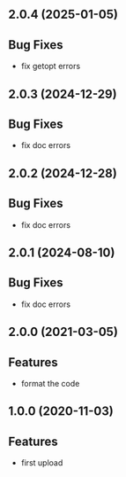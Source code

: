 ## 2.0.4 (2025-01-05)

## Bug Fixes

- fix getopt errors

## 2.0.3 (2024-12-29)

## Bug Fixes

- fix doc errors

## 2.0.2 (2024-12-28)

## Bug Fixes

- fix doc errors

## 2.0.1 (2024-08-10)

## Bug Fixes

- fix doc errors

## 2.0.0 (2021-03-05)

## Features

- format the code

## 1.0.0 (2020-11-03)

## Features

- first upload